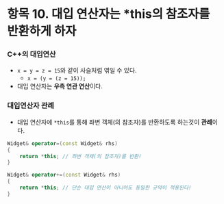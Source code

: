 # 항목 10. 대입 연산자는 *this의 참조자를 반환하게 하자
### C++의 대입연산
- `x = y = z = 15`와 같이 사슬처럼 엮일 수 있다.
    - `x = (y = (z = 15));`
- 대입 연산자는 **우측 연관 연산**이다.

### 대입연산자 관례
- 대입 연산자에 `*this`를 통해 좌변 객체(의 참조자)를 반환하도록 하는것이 **관례**이다.
```cpp
Widget& operator=(const Widget& rhs)
{
    return *this; // 좌변 객체(의 참조자)를 반환!
}

Widget& operator+=(const Widget& rhs)
{
    return *this; // 단순 대입 연산이 아니어도 동일한 규약이 적용된다!
}
```
